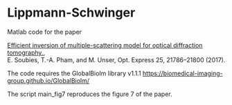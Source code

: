 # Lippmann-Schwinger

Matlab code for the paper 

<a href="https://www.osapublishing.org/oe/abstract.cfm?uri=oe-25-18-21786" target="_blank">Efficient inversion of multiple-scattering model for optical diffraction tomography.</a>, <br />
E. Soubies, T.-A. Pham, and M. Unser, Opt. Express 25, 21786–21800 (2017).

The code requires the GlobalBioIm library v1.1.1 https://biomedical-imaging-group.github.io/GlobalBioIm/

The script main_fig7 reproduces the figure 7 of the paper.

